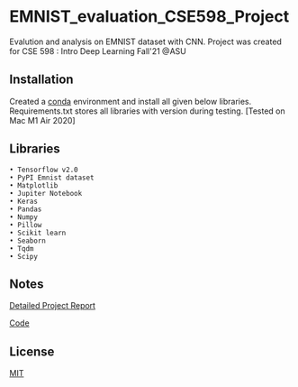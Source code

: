 # EMNIST_evaluation_CSE598_Project

Evalution and analysis on EMNIST dataset with CNN. Project was created for CSE 598 : Intro Deep Learning Fall'21 @ASU

## Installation


Created a [conda](https://github.com/conda-forge/miniforge) environment and install all given below libraries. Requirements.txt stores all libraries with version during testing. [Tested on Mac M1 Air 2020]  


## Libraries

``` 
• Tensorflow v2.0
• PyPI Emnist dataset 
• Matplotlib
• Jupiter Notebook
• Keras
• Pandas
• Numpy
• Pillow
• Scikit learn
• Seaborn
• Tqdm
• Scipy
```

## Notes
[Detailed Project Report](https://github.com/Prakhar-Bhartiya/EMNIST_evaluation_CSE598_Project/blob/main/Project_Report_EMNIST.pdf)

[Code](https://github.com/Prakhar-Bhartiya/EMNIST_evaluation_CSE598_Project/blob/main/EMNIST_evaluation_PB.ipynb)

## License
[MIT](https://choosealicense.com/licenses/mit/)
